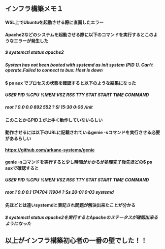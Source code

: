 ## インフラ構築メモ１
#### WSL上でUbuntuを起動させる際に直面したエラー
#### Apache2などのシステムを起動させる際に以下のコマンドを実行するとこのようなエラーが発生した
##### $ systemctl status apache2
##### System has not been booted with systemd as init system (PID 1). Can't operate.Failed to connect to bus: Host is down

#### $ ps aux でプロセスの状態を確認すると以下のような結果になった
#####   USER       PID %CPU %MEM    VSZ   RSS TTY      STAT START   TIME COMMAND
##### root         1  0.0  0.0    892   552 ?        Sl   15:30   0:00 /init
#### このことからPID１が上手く動作していないらしい
#### 動作させるには以下のURLに記載されているgenie -sコマンドを実行させる必要があるらしい
#### https://github.com/arkane-systems/genie
#### genie ｰsコマンドを実行すると少し時間がかかるが処理完了後先ほどの$ ps auxで確認すると
#####    USER         PID %CPU %MEM    VSZ   RSS TTY      STAT START   TIME COMMAND
##### root           1  0.0  0.1 174704 11904 ?        Ss   20:01   0:03 systemd
#### 先ほどとは違いsystemdと表記され問題が解決出来たことが分かる
##### $ systemctl status apache2を実行するとApacheのステータスが確認出来るようになった
## 以上がインフラ構築初心者の一番の壁でした！！
